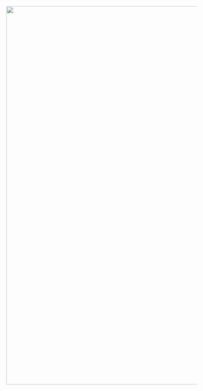 <div id="header" align="center">
  <img src="https://i.giphy.com/media/v1.Y2lkPTc5MGI3NjExendkd2syMjZsdmdxNDAzcnF0NzV3MGl2YndiOWljYWRiZnZ5M2VqZSZlcD12MV9pbnRlcm5hbF9naWZfYnlfaWQmY3Q9Zw/A4wSE2GQGTpfi/giphy.gif" width="1000"/>
</div
